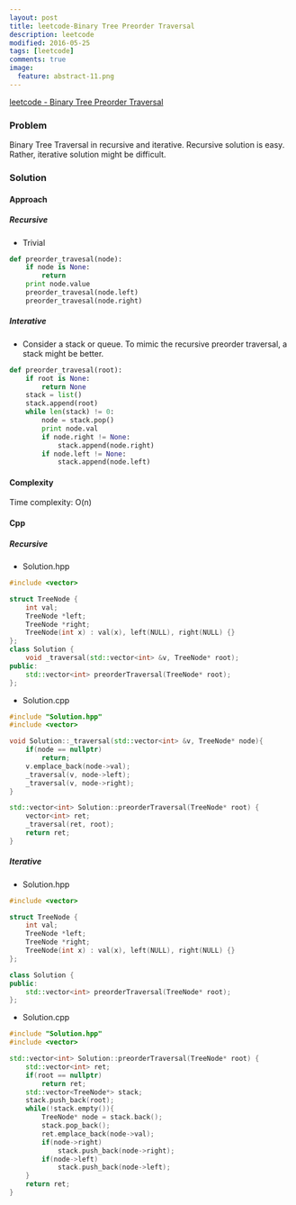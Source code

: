 ```yaml
---
layout: post
title: leetcode-Binary Tree Preorder Traversal
description: leetcode
modified: 2016-05-25
tags: [leetcode]
comments: true
image:
  feature: abstract-11.png
---
```

[leetcode - Binary Tree Preorder Traversal](https://leetcode.com/problems/binary-tree-preorder-traversal/)

### Problem

Binary Tree Traversal in recursive and iterative. Recursive solution is easy. Rather, iterative solution might be difficult.

### Solution 

#### Approach

##### Recursive

- Trivial

```python
def preorder_travesal(node):
    if node is None: 
        return
    print node.value
    preorder_travesal(node.left)
    preorder_travesal(node.right)
```

##### Interative 

- Consider a stack or queue. To mimic the recursive preorder traversal, a stack might be better. 

```python
def preorder_travesal(root):
    if root is None:
        return None
    stack = list()
    stack.append(root)
    while len(stack) != 0:
        node = stack.pop()
        print node.val
        if node.right != None:
            stack.append(node.right)
        if node.left != None:
            stack.append(node.left)
```

#### Complexity

Time complexity: O(n)

#### Cpp

##### Recursive

- Solution.hpp

```cpp
#include <vector>

struct TreeNode {
    int val;
    TreeNode *left;
    TreeNode *right;
    TreeNode(int x) : val(x), left(NULL), right(NULL) {}
};
class Solution {
    void _traversal(std::vector<int> &v, TreeNode* root);
public:
    std::vector<int> preorderTraversal(TreeNode* root);
};
```

- Solution.cpp

```cpp
#include "Solution.hpp"
#include <vector>

void Solution::_traversal(std::vector<int> &v, TreeNode* node){
    if(node == nullptr)    
        return;
    v.emplace_back(node->val);
    _traversal(v, node->left);
    _traversal(v, node->right);
}

std::vector<int> Solution::preorderTraversal(TreeNode* root) {
    vector<int> ret;
    _traversal(ret, root);
    return ret;
}

```

##### Iterative

- Solution.hpp

```cpp
#include <vector>

struct TreeNode {
    int val;
    TreeNode *left;
    TreeNode *right;
    TreeNode(int x) : val(x), left(NULL), right(NULL) {}
};

class Solution {
public:
    std::vector<int> preorderTraversal(TreeNode* root);
};

```

- Solution.cpp

```cpp
#include "Solution.hpp"
#include <vector>

std::vector<int> Solution::preorderTraversal(TreeNode* root) {
    std::vector<int> ret;
    if(root == nullptr)
        return ret;
    std::vector<TreeNode*> stack;
    stack.push_back(root);
    while(!stack.empty()){
        TreeNode* node = stack.back();
        stack.pop_back();
        ret.emplace_back(node->val); 
        if(node->right)
            stack.push_back(node->right);
        if(node->left)
            stack.push_back(node->left);
    }
    return ret;     
}

```
